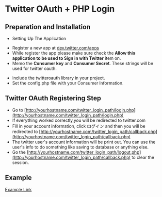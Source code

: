 # Twitter OAuth + PHP Login

## Preparation and Installation

* Setting Up The Application
 - Register a new app at [dev.twitter.com/apps](https://apps.twitter.com/app/new)
 - While register the app please make sure check the **Allow this application to be used to Sign in with Twitter** item on.
 - Memo the **Consumer key** and **Consumer Secret**. These strings will be used for twitter oauth.
* Include the twitteroauth library in your project.
* Set the config.php file with your Consumer Information.

## Twitter OAuth Registering Step
* Go to [http://yourhostname.com/twitter_login_path/login.php](http://yourhostname.com/twitter_login_path/login.php)
* If everything worked correctly,you will be redirected to twitter.com
* Fill in your account information, click ログイン and then you will be redirected to [http://yourhostname.com/twitter_login_path/callback.php](http://yourhostname.com/twitter_login_path/callback.php)
* The twitter user's account information will be print out. You can use the user's info to do something like saving to database or anything else.
* Go the [http://yourhostname.com/twitter_login_path/logout.php](http://yourhostname.com/twitter_login_path/callback.php) to clear the session.

## Example
[Example Link](http://transjp.info/twitter_login/logout.php)
